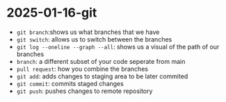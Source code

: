 # 2025-01-16-git
- `git branch`:shows us what branches that we have
- `git switch`: allows us to switch between the branches
- `git log --oneline --graph --all`: shows us a visual of the path of our branches
- `branch`: a different subset of your code seperate from main
- `pull request`: how you combine the branches
- `git add`: adds changes to staging area to be later commited
- `git commit`: commits staged changes 
- `git push`: pushes changes to remote repository